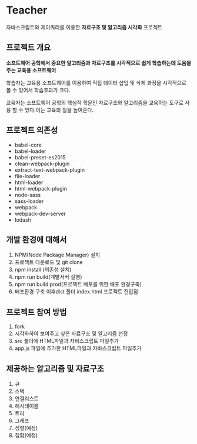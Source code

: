 # Teacher
자바스크립트와 제이쿼리를 이용한 __자료구조 및 알고리즘 시각화__ 프로젝트

## 프로젝트 개요
__소프트웨어 공학에서 중요한 알고리즘과 자료구조를 시각적으로 쉽게 학습하는데 도움을 주는 교육용 소프트웨어__

 학습자는 교육용 소프트웨어를 이용하여 직접 데이터 삽입 및 삭제 과정을 시각적으로 볼 수 있어서 학습효과가 크다.

 교육자는 소프트웨어 공학의 핵심적 학문인 자료구조와 알고리즘을 교육하는 도구로 사용 할 수 있다.이는 교육의 질을 높여준다.

## 프로젝트 의존성
* babel-core
* babel-loader
* babel-preset-es2015
* clean-webpack-plugin
* extract-text-webpack-plugin
* file-loader
* html-loader
* html-webpack-plugin
* node-sass
* sass-loader
* webpack
* webpack-dev-server
* lodash

## 개발 환경에 대해서
1. NPM(Node Package Manager) 설치
2. 프로젝트 다운로드 및 git clone
3. npm install (의존성 설치)
4. npm run build(개발서버 실행)
5. npm run build:prod(프로젝트 배포를 위한 배포 환경구축)
6. 배포환경 구축 이후dist 폴더 index.html 프로젝트 진입점

## 프로젝트 참여 방법
1. fork
2. 시각화하여 보여주고 싶은 자료구조 및 알고리즘 선정
3. src 폴더에 HTML파일과 자바스크립트 파일추가
4. app.js 파일에 추가한 HTML파일과 자바스크립트 파일추가

## 제공하는 알고리즘 및 자료구조
1. 큐
2. 스택
3. 연결리스트
4. 해시테이블
5. 트리
6. 그래프
7. 정렬(예정)
8. 집합(예정)
